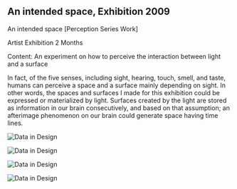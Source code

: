 ## An intended space, Exhibition 2009

An intended space [Perception Series Work]

Artist
Exhibition
2 Months

Content: An experiment on how to perceive the interaction between light and a surface

In fact, of the five senses, including sight, hearing, touch, smell, and taste, humans can perceive a space and a surface mainly depending on sight. In other words, the spaces and surfaces I made for this exhibition could be expressed or materialized by light. Surfaces created by the light are stored as information in our brain consecutively, and based on that assumption; an afterimage phenomenon on our brain could generate space having time lines.

    

![Data in Design](https://namjulee.github.io/njs-lab-public/project/2009-intended-space/2009-intended-space.jpg)

![Data in Design](https://namjulee.github.io/njs-lab-public/project/2009-intended-space/2009-intended-space-01.jpg)

![Data in Design](https://namjulee.github.io/njs-lab-public/project/2009-intended-space/2009-intended-space-02.jpg)

![Data in Design](https://namjulee.github.io/njs-lab-public/project/2009-intended-space/2009-intended-space-03.jpg)
